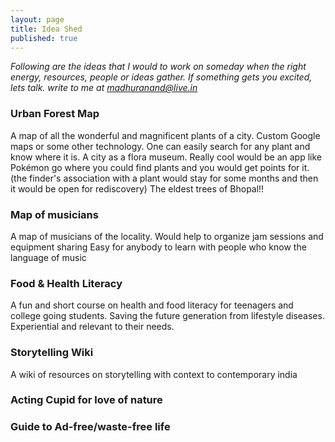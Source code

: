 ```yaml
---
layout: page
title: Idea Shed
published: true
---
```


*Following are the ideas that I would to work on someday when the right energy, resources, people or ideas gather.
If something gets you excited, lets talk. write to me at madhuranand@live.in*

### Urban Forest Map

A map of all the wonderful and magnificent plants of a city.
Custom Google maps or some other technology. One can easily search for any plant and know where it is. A city as a flora museum. Really cool would be an app like Pokémon go where you could find plants and you would get points for it. (the finder's association with a plant would stay for some months and then it would be open for rediscovery)
The eldest trees of Bhopal!!

### Map of musicians

A map of musicians of the locality. Would help to organize jam sessions and equipment sharing
Easy for anybody to learn with people who know the language of music

### Food & Health Literacy 

A fun and short course on health and food literacy for teenagers and college going students. Saving the future generation from lifestyle diseases. Experiential and relevant to their needs.

### Storytelling Wiki
A wiki of resources on storytelling with context to contemporary india

### Acting Cupid for love of nature

### Guide to Ad-free/waste-free life
